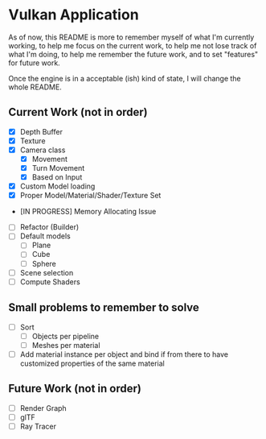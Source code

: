 # Vulkan Application

As of now, this README is more to remember myself of what I'm currently working, to help me focus on the current work, 
to help me not lose track of what I'm doing, to help me remember the future work, and to set "features" for future work.

Once the engine is in a acceptable (ish) kind of state, I will change the whole README.

## Current Work (not in order)

- [x] Depth Buffer 
- [x] Texture 
- [x] Camera class
	- [x] Movement 
	- [x] Turn Movement
	- [x] Based on Input
- [x] Custom Model loading
- [x] Proper Model/Material/Shader/Texture Set
- [IN PROGRESS] Memory Allocating Issue
- [ ] Refactor (Builder)
- [ ] Default models
	- [ ] Plane
	- [ ] Cube
	- [ ] Sphere
- [ ] Scene selection
- [ ] Compute Shaders

## Small problems to remember to solve

- [ ] Sort
	- [ ] Objects per pipeline
	- [ ] Meshes per material
- [ ] Add material instance per object and bind if from there to have customized properties of the same material
	
## Future Work (not in order)

- [ ] Render Graph
- [ ] glTF
- [ ] Ray Tracer
